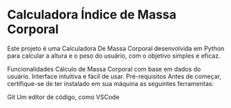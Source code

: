 # Calculadora Índice de Massa Corporal
Este projeto é uma Calculadora De Massa Corporal desenvolvida em Python para calcular a altura e o peso do usuário, com o objetivo simples e eficaz.

Funcionalidades
Cálculo de Massa Corporal com base em dados do usuário.
Interface intuitiva e fácil de usar.
Pré-requisitos
Antes de começar, certifique-se de ter instalado em sua máquina as seguintes ferramentas:

Git
Um editor de código, como VSCode
